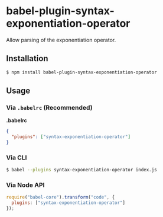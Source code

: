 # babel-plugin-syntax-exponentiation-operator

Allow parsing of the exponentiation operator.

## Installation

```sh
$ npm install babel-plugin-syntax-exponentiation-operator
```

## Usage

### Via `.babelrc` (Recommended)

**.babelrc**

```json
{
  "plugins": ["syntax-exponentiation-operator"]
}
```

### Via CLI

```sh
$ babel --plugins syntax-exponentiation-operator index.js
```

### Via Node API

```javascript
require("babel-core").transform("code", {
  plugins: ["syntax-exponentiation-operator"]
});
```
